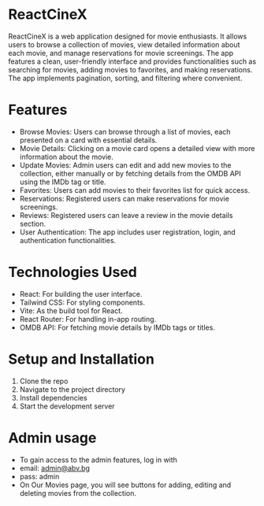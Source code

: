 # ReactCineX
ReactCineX is a web application designed for movie enthusiasts. It allows users to browse a collection of movies, view detailed information about each movie, and manage reservations for movie screenings. The app features a clean, user-friendly interface and provides functionalities such as searching for movies, adding movies to favorites, and making reservations. The app implements pagination, sorting, and filtering where convenient.

# Features
* Browse Movies: Users can browse through a list of movies, each presented on a card with essential details.
* Movie Details: Clicking on a movie card opens a detailed view with more information about the movie.
* Update Movies: Admin users can edit and add new movies to the collection, either manually or by fetching details from the OMDB API using the IMDb tag or title.
* Favorites: Users can add movies to their favorites list for quick access.
* Reservations: Registered users can make reservations for movie screenings.
* Reviews: Registered users can leave a review in the movie details section.
* User Authentication: The app includes user registration, login, and authentication functionalities.

# Technologies Used
* React: For building the user interface.
* Tailwind CSS: For styling components.
* Vite: As the build tool for React.
* React Router: For handling in-app routing.
* OMDB API: For fetching movie details by IMDb tags or titles.

# Setup and Installation
1. Clone the repo
2. Navigate to the project directory
3. Install dependencies
4. Start the development server

# Admin usage
* To gain access to the admin features, log in with
* email: admin@abv.bg
* pass: admin
* On Our Movies page, you will see buttons for adding, editing and deleting movies from the collection.
